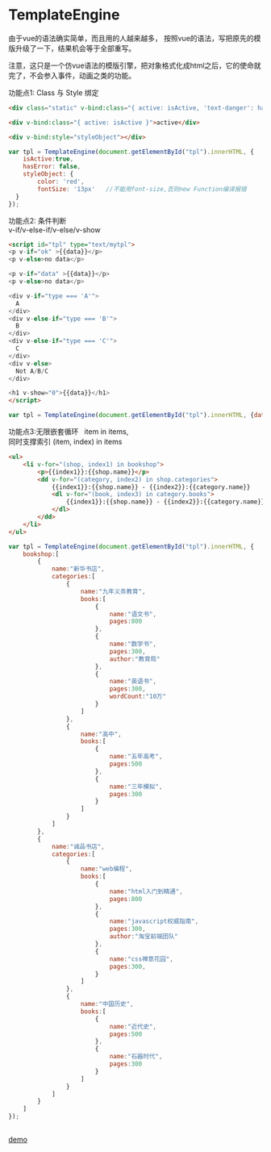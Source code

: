 # TemplateEngine
由于vue的语法确实简单，而且用的人越来越多，
按照vue的语法，写把原先的模版升级了一下，结果机会等于全部重写。  

注意，这只是一个仿vue语法的模版引擎，把对象格式化成html之后，它的使命就完了，不会参入事件，动画之类的功能。 

功能点1: Class 与 Style 绑定  
```html
<div class="static" v-bind:class="{ active: isActive, 'text-danger': hasError }"></div>

<div v-bind:class="{ active: isActive }">active</div>

<div v-bind:style="styleObject"></div>
```
```javascript
var tpl = TemplateEngine(document.getElementById("tpl").innerHTML, {
	isActive:true, 
	hasError: false,  
	styleObject: {
		color: 'red',
		fontSize: '13px'   //不能用font-size,否则new Function编译报错
  }
});
```

功能点2: 条件判断  
v-if/v-else-if/v-else/v-show

```html
<script id="tpl" type="text/mytpl">
<p v-if="ok" >{{data}}</p>
<p v-else>no data</p>

<p v-if="data" >{{data}}</p>
<p v-else>no data</p>

<div v-if="type === 'A'">
  A
</div>
<div v-else-if="type === 'B'">
  B
</div>
<div v-else-if="type === 'C'">
  C
</div>
<div v-else>
  Not A/B/C
</div>

<h1 v-show="0">{{data}}</h1>
</script>
```
```javascript
var tpl = TemplateEngine(document.getElementById("tpl").innerHTML, {data:"hello world",type:"C"});
```

功能点3:无限嵌套循环  
item in items,  
同时支撑索引  (item, index) in items 
```html
<ul>
	<li v-for="(shop, index1) in bookshop">
		<p>{{index1}}:{{shop.name}}</p>
		<dd v-for="(category, index2) in shop.categories">
			{{index1}}:{{shop.name}} - {{index2}}:{{category.name}}
			<dl v-for="(book, index3) in category.books">
				{{index1}}:{{shop.name}} - {{index2}}:{{category.name}} - {{index3}}:{{book.name}}
			</dl>
		</dd>
	</li>
</ul>
```

```javascript
var tpl = TemplateEngine(document.getElementById("tpl").innerHTML, {
	bookshop:[
		{
			name:"新华书店", 
			categories:[
				{
					name:"九年义务教育",
					books:[
						{
							name:"语文书",
							pages:800
						},
						{
							name:"数学书",
							pages:300,
							author:"教育局"
						},
						{
							name:"英语书",
							pages:300,
							wordCount:"10万"
						}
					]
				},
				{
					name:"高中",
					books:[
						{
							name:"五年高考",
							pages:500
						},
						{
							name:"三年模拟",
							pages:300
						}
					]
				}
			]
		},
		{
			name:"诚品书店", 
			categories:[
				{
					name:"web编程",
					books:[
						{
							name:"html入门到精通",
							pages:800
						},
						{
							name:"javascript权威指南",
							pages:300,
							author:"淘宝前端团队"
						},
						{
							name:"css禅意花园",
							pages:300,
						}
					]
				},
				{
					name:"中国历史",
					books:[
						{
							name:"近代史",
							pages:500
						},
						{
							name:"石器时代",
							pages:300
						}
					]
				}
			]
		}
	]
});
 
```
[demo](http://www.luoyongjie.cn/mygit/TemplateEngine-vue/)
